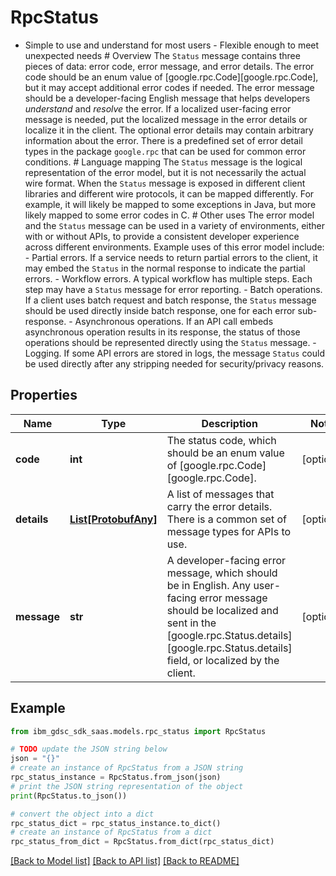 # RpcStatus

- Simple to use and understand for most users - Flexible enough to meet unexpected needs  # Overview  The `Status` message contains three pieces of data: error code, error message, and error details. The error code should be an enum value of [google.rpc.Code][google.rpc.Code], but it may accept additional error codes if needed.  The error message should be a developer-facing English message that helps developers *understand* and *resolve* the error. If a localized user-facing error message is needed, put the localized message in the error details or localize it in the client. The optional error details may contain arbitrary information about the error. There is a predefined set of error detail types in the package `google.rpc` that can be used for common error conditions.  # Language mapping  The `Status` message is the logical representation of the error model, but it is not necessarily the actual wire format. When the `Status` message is exposed in different client libraries and different wire protocols, it can be mapped differently. For example, it will likely be mapped to some exceptions in Java, but more likely mapped to some error codes in C.  # Other uses  The error model and the `Status` message can be used in a variety of environments, either with or without APIs, to provide a consistent developer experience across different environments.  Example uses of this error model include:  - Partial errors. If a service needs to return partial errors to the client,     it may embed the `Status` in the normal response to indicate the partial     errors.  - Workflow errors. A typical workflow has multiple steps. Each step may     have a `Status` message for error reporting.  - Batch operations. If a client uses batch request and batch response, the     `Status` message should be used directly inside batch response, one for     each error sub-response.  - Asynchronous operations. If an API call embeds asynchronous operation     results in its response, the status of those operations should be     represented directly using the `Status` message.  - Logging. If some API errors are stored in logs, the message `Status` could     be used directly after any stripping needed for security/privacy reasons.

## Properties

Name | Type | Description | Notes
------------ | ------------- | ------------- | -------------
**code** | **int** | The status code, which should be an enum value of [google.rpc.Code][google.rpc.Code]. | [optional] 
**details** | [**List[ProtobufAny]**](ProtobufAny.md) | A list of messages that carry the error details.  There is a common set of message types for APIs to use. | [optional] 
**message** | **str** | A developer-facing error message, which should be in English. Any user-facing error message should be localized and sent in the [google.rpc.Status.details][google.rpc.Status.details] field, or localized by the client. | [optional] 

## Example

```python
from ibm_gdsc_sdk_saas.models.rpc_status import RpcStatus

# TODO update the JSON string below
json = "{}"
# create an instance of RpcStatus from a JSON string
rpc_status_instance = RpcStatus.from_json(json)
# print the JSON string representation of the object
print(RpcStatus.to_json())

# convert the object into a dict
rpc_status_dict = rpc_status_instance.to_dict()
# create an instance of RpcStatus from a dict
rpc_status_from_dict = RpcStatus.from_dict(rpc_status_dict)
```
[[Back to Model list]](../README.md#documentation-for-models) [[Back to API list]](../README.md#documentation-for-api-endpoints) [[Back to README]](../README.md)


